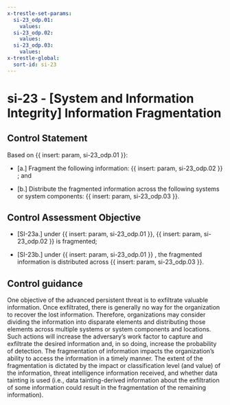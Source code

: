 ```yaml
---
x-trestle-set-params:
  si-23_odp.01:
    values:
  si-23_odp.02:
    values:
  si-23_odp.03:
    values:
x-trestle-global:
  sort-id: si-23
---
```


# si-23 - \[System and Information Integrity\] Information Fragmentation

## Control Statement

Based on {{ insert: param, si-23_odp.01 }}:

- \[a.\] Fragment the following information: {{ insert: param, si-23_odp.02 }} ; and

- \[b.\] Distribute the fragmented information across the following systems or system components: {{ insert: param, si-23_odp.03 }}.

## Control Assessment Objective

- \[SI-23a.\] under {{ insert: param, si-23_odp.01 }}, {{ insert: param, si-23_odp.02 }} is fragmented;

- \[SI-23b.\] under {{ insert: param, si-23_odp.01 }} , the fragmented information is distributed across {{ insert: param, si-23_odp.03 }}.

## Control guidance

One objective of the advanced persistent threat is to exfiltrate valuable information. Once exfiltrated, there is generally no way for the organization to recover the lost information. Therefore, organizations may consider dividing the information into disparate elements and distributing those elements across multiple systems or system components and locations. Such actions will increase the adversary’s work factor to capture and exfiltrate the desired information and, in so doing, increase the probability of detection. The fragmentation of information impacts the organization’s ability to access the information in a timely manner. The extent of the fragmentation is dictated by the impact or classification level (and value) of the information, threat intelligence information received, and whether data tainting is used (i.e., data tainting-derived information about the exfiltration of some information could result in the fragmentation of the remaining information).
